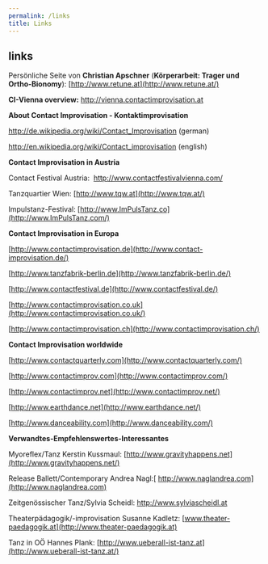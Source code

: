 ```yaml
---
permalink: /links
title: Links
---
```

## links

Persönliche Seite von **Christian Apschner** (**Körperarbeit: Trager und Ortho-Bionomy**): [http://www.retune.at](http://www.retune.at/)

**CI-Vienna overview:** <http://vienna.contactimprovisation.at>

**About Contact Improvisation - Kontaktimprovisation**

<http://de.wikipedia.org/wiki/Contact_Improvisation> (german)

<http://en.wikipedia.org/wiki/Contact_improvisation> (english)

**Contact Improvisation in Austria**

Contact Festival Austria:  <http://www.contactfestivalvienna.com/>[](http://www.tqw.at/)

Tanzquartier Wien: [http://www.tqw.at](http://www.tqw.at/)

Impulstanz-Festival: [http://www.ImPulsTanz.co](http://www.ImPulsTanz.com/)

**Contact Improvisation in Europa**

[http://www.contactimprovisation.de](http://www.contact-improvisation.de/)

[http://www.tanzfabrik-berlin.de](http://www.tanzfabrik-berlin.de/)

[http://www.contactfestival.de](http://www.contactfestival.de/)

[http://www.contactimprovisation.co.uk](http://www.contactimprovisation.co.uk/)

[http://www.contactimprovisation.ch](http://www.contactimprovisation.ch/)

**Contact Improvisation worldwide**

[http://www.contactquarterly.com](http://www.contactquarterly.com/)

[http://www.contactimprov.com](http://www.contactimprov.com/)

[http://www.contactimprov.net](http://www.contactimprov.net/)

[http://www.earthdance.net](http://www.earthdance.net/)

[http://www.danceability.com](http://www.danceability.com/)

**Verwandtes-Empfehlenswertes-Interessantes**

Myoreflex/Tanz Kerstin Kussmaul: [http://www.gravityhappens.net](http://www.gravityhappens.net/)

Release Ballett/Contemporary Andrea Nagl:[ http://www.naglandrea.com](http://www.naglandrea.com)

Zeitgenössischer Tanz/Sylvia Scheidl: <http://www.sylviascheidl.at>

Theaterpädagogik/-improvisation Susanne Kadletz: [www.theater-paedagogik.at](http://www.theater-paedagogik.at)

Tanz in OÖ Hannes Plank: [http://www.ueberall-ist-tanz.at](http://www.ueberall-ist-tanz.at/)